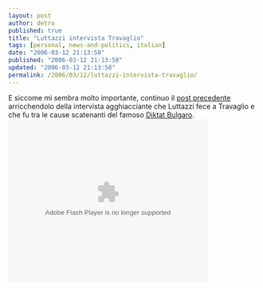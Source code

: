 ```yaml
---
layout: post
author: detro
published: true
title: "Luttazzi intervista Travaglio"
tags: [personal, news-and-politics, italian]
date: "2006-03-12 21:13:58"
published: "2006-03-12 21:13:58"
updated: "2006-03-12 21:13:58"
permalink: /2006/03/12/luttazzi-intervista-travaglio/
---
```


E siccome mi sembra molto importante, continuo il <a href="http://www.detronizator.org/2006/03/12/unora-e-trenta-prima-di-votare/">post precedente</a> arricchendolo della intervista agghiacciante che Luttazzi fece a Travaglio e che fu tra le cause scatenanti del famoso <a href="http://it.wikipedia.org/wiki/Diktat_bulgaro">Diktat Bulgaro</a>.
<embed style="width:400px; height:326px;" id="VideoPlayback" align="middle" type="application/x-shockwave-flash" src="http://video.google.com/googleplayer.swf?videoUrl=http%3A%2F%2Fvp.video.google.com%2Fvideodownload%3Fversion%3D0%26secureurl%3DpgAAAETi5LfJ1Zcp7_qWw_MXq4BgqwWMbXsDX_RWRvSMBsg75uXRsMMfs_J-ii6FmTO4XHgL3hhAgpJZhW_dNw5V1quHvVIG5oSrHhyvil5Wxf398mQkv9duAMkNCxfvkoc2gmvHGMp5JH3AQw_iKxoLEbgd0tGzixH2Ptg0B7EPrJZXTudpRHryKilbnrdkx82X-NcdH_NuDQArAcIxgZYNfu1ZssWNfvKcSiz55RXRy5A1%26sigh%3D5o8tFT1ZoyOZ6KR77qIF-DBCb_Q%26begin%3D0%26len%3D1127760%26docid%3D-8927030799484610690&thumbnailUrl=http%3A%2F%2Fvideo.google.com%2FThumbnailServer%3Fcontentid%3Db747311f1f638e71%26second%3D5%26itag%3Dw320%26urlcreated%3D1142194020%26sigh%3DFEDNSMS9Mp7JjfhJl5SqW5GM83g&playerId=-8927030799484610690" allowScriptAccess="sameDomain" quality="best" bgcolor="#ffffff" scale="noScale" wmode="window" salign="TL"  FlashVars="playerMode=embedded"> </embed>
